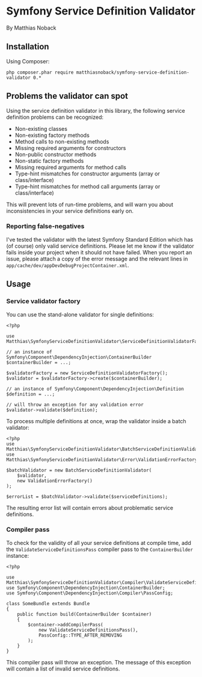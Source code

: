 # Symfony Service Definition Validator

By Matthias Noback

## Installation

Using Composer:

    php composer.phar require matthiasnoback/symfony-service-definition-validator 0.*

## Problems the validator can spot

Using the service definition validator in this library, the following service definition
problems can be recognized:

- Non-existing classes
- Non-existing factory methods
- Method calls to non-existing methods
- Missing required arguments for constructors
- Non-public constructor methods
- Non-static factory methods
- Missing required arguments for method calls
- Type-hint mismatches for constructor arguments (array or class/interface)
- Type-hint mismatches for method call arguments (array or class/interface)

This will prevent lots of run-time problems, and will warn you about inconsistencies in your
service definitions early on.

### Reporting false-negatives

I've tested the validator with the latest Symfony Standard Edition which has (of course) only valid service definitions.
Please let me know if the validator fails inside your project when it should not have failed. When you report an issue,
please attach a copy of the error message and the relevant lines in ``app/cache/dev/appDevDebugProjectContainer.xml``.

## Usage

### Service validator factory

You can use the stand-alone validator for single definitions:

    <?php

    use Matthias\SymfonyServiceDefinitionValidator\ServiceDefinitionValidatorFactory;

    // an instance of Symfony\Component\DependencyInjection\ContainerBuilder
    $containerBuilder = ...;

    $validatorFactory = new ServiceDefinitionValidatorFactory();
    $validator = $validatorFactory->create($containerBuilder);

    // an instance of Symfony\Component\DependencyInjection\Definition
    $definition = ...;

    // will throw an exception for any validation error
    $validator->validate($definition);

To process multiple definitions at once, wrap the validator inside a batch validator:

    <?php
    use Matthias\SymfonyServiceDefinitionValidator\BatchServiceDefinitionValidator;
    use Matthias\SymfonyServiceDefinitionValidator\Error\ValidationErrorFactory;

    $batchValidator = new BatchServiceDefinitionValidator(
        $validator,
        new ValidationErrorFactory()
    );

    $errorList = $batchValidator->validate($serviceDefinitions);

The resulting error list will contain errors about problematic service definitions.

### Compiler pass

To check for the validity of all your service definitions at compile time, add the `ValidateServiceDefinitionsPass`
compiler pass to the `ContainerBuilder` instance:

    <?php

    use Matthias\SymfonyServiceDefinitionValidator\Compiler\ValidateServiceDefinitionsPass;
    use Symfony\Component\DependencyInjection\ContainerBuilder;
    use Symfony\Component\DependencyInjection\Compiler\PassConfig;

    class SomeBundle extends Bundle
    {
        public function build(ContainerBuilder $container)
        {
            $container->addCompilerPass(
                new ValidateServiceDefinitionsPass(),
                PassConfig::TYPE_AFTER_REMOVING
            );
        }
    }

This compiler pass will throw an exception. The message of this exception will contain a list
of invalid service definitions.
